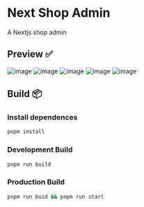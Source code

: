 # Next Shop Admin

A Nextjs shop admin


## Preview ✅
![image](https://user-images.githubusercontent.com/77251405/216846747-d6dbd1ae-e280-4ba3-aabf-0fb6a992431c.png)
![image](https://user-images.githubusercontent.com/77251405/216846800-c16accef-7105-4cc6-a3a7-47f40ae0350f.png)
![image](https://user-images.githubusercontent.com/77251405/216846812-013f5bf1-36eb-4d9f-be35-f24004afe9ed.png)
![image](https://user-images.githubusercontent.com/77251405/216846826-0d4da3b7-dbf4-4716-8477-d434317c9c61.png)
![image](https://user-images.githubusercontent.com/77251405/216846843-e6c752b8-39a0-4586-b1c6-b2a10edeb79e.png)

## Build 📦

### Install dependences

```bash
pnpm install

```
### Development Build

```bash
pnpm run build

```

### Production Build

```bash
pnpm run buid && pnpm run start

```
